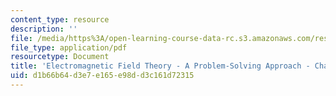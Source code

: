 ```yaml
---
content_type: resource
description: ''
file: /media/https%3A/open-learning-course-data-rc.s3.amazonaws.com/res-6-002-electromagnetic-field-theory-a-problem-solving-approach-spring-2008/d1b66b64d3e7e165e98dd3c161d72315_MITRES_6_002S08_chp07_pset.pdf
file_type: application/pdf
resourcetype: Document
title: 'Electromagnetic Field Theory - A Problem-Solving Approach - Chapter 7: Problems'
uid: d1b66b64-d3e7-e165-e98d-d3c161d72315
---
```

